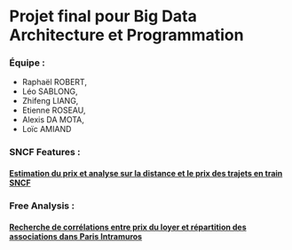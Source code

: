 # Projet final pour Big Data Architecture et Programmation

### Équipe : 
- Raphaël ROBERT,   
- Léo SABLONG,   
- Zhifeng LIANG,   
- Etienne ROSEAU,   
- Alexis  DA MOTA,   
- Loïc AMIAND

### SNCF Features : 
#### [Estimation du prix et analyse sur la distance et le prix des trajets en train SNCF](https://gitlab.com/RaphaelRT/md4-big-data-final/-/tree/master/sncf-features)

### Free Analysis : 
#### [Recherche de corrélations entre prix du loyer et répartition des associations dans Paris Intramuros](https://gitlab.com/RaphaelRT/md4-big-data-final/-/tree/master/free-analysis)